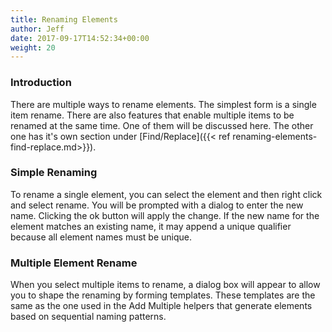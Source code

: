 ```yaml
---
title: Renaming Elements
author: Jeff
date: 2017-09-17T14:52:34+00:00
weight: 20 
---
```

### Introduction

There are multiple ways to rename elements. The simplest form is a single item rename. There are also features that enable multiple items to be renamed at the same time. One of them will be discussed here. The other one has it's own section under [Find/Replace]({{< ref renaming-elements-find-replace.md>}}).

### Simple Renaming

To rename a single element, you can select the element and then right click and select rename. You will be prompted with a dialog to enter the new name. Clicking the ok button will apply the change. If the new name for the element matches an existing name, it may append a unique qualifier because all element names must be unique.

### Multiple Element Rename

When you select multiple items to rename, a dialog box will appear to allow you to shape the renaming by forming templates. These templates are the same as the one used in the Add Multiple helpers that generate elements based on sequential naming patterns.
